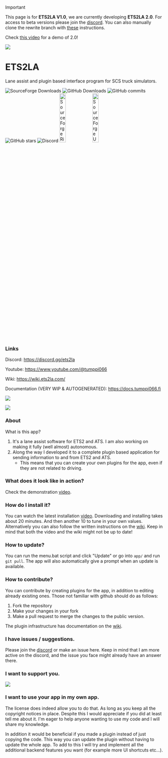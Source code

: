 > [!IMPORTANT]  
> This page is for **ETS2LA V1.0**, we are currently developing **ETS2LA 2.0**. For access to beta versions please join the [discord](https://discord.gg/ETS2LA). You can also manually clone the rewrite branch with [these](https://ets2la.github.io/documentation/installation/beta-1/) instructions.
>
> Check [this video](https://www.youtube.com/watch?v=xfMWKfXf-GY) for a demo of 2.0!

![](assets/markdownLogo.png)

# ETS2LA
Lane assist and plugin based interface program for SCS truck simulators.

<img alt="SourceForge Downloads" src="https://img.shields.io/sourceforge/dt/eurotrucksimulator2-laneassist?style=for-the-badge&logo=Sourceforge&label=SourceForge%20Downloads">
<img alt="GitHub Downloads" src="https://img.shields.io/github/downloads/Tumppi066/Euro-Truck-Simulator-2-Lane-Assist/total?style=for-the-badge&logo=Github&label=Github%20Downloads">
<img alt="GitHub commits" src="https://img.shields.io/github/commit-activity/m/Tumppi066/Euro-Truck-Simulator-2-Lane-Assist?style=for-the-badge&logo=Github">
<img alt="GitHub stars" src="https://img.shields.io/github/stars/Tumppi066/Euro-Truck-Simulator-2-Lane-Assist?style=for-the-badge&logo=github&label=Github%20Stars">
<img alt="Discord" src="https://img.shields.io/discord/1120719484982939790?style=for-the-badge&logo=discord">

<img alt="SourceForge Rising Star" style="width:20%" src="https://sourceforge.net/cdn/syndication/badge_img/3718449/oss-rising-star-white?achievement=oss-rising-star&r=https://sourceforge.net/p/eurotrucksimulator2-laneassist/admin/files-sf/badges">
<img alt="SourceForge Users Love Us" style="width:20%" src="https://sourceforge.net/cdn/syndication/badge_img/3718449/oss-users-love-us-white?&r=https://sourceforge.net/p/eurotrucksimulator2-laneassist/admin/files-sf/badges">

### Links

Discord: https://discord.gg/ets2la

Youtube: https://www.youtube.com/@tumppi066

Wiki: https://wiki.ets2la.com/

Documentation (VERY WIP & AUTOGENERATED): https://docs.tumppi066.fi

[![](https://ko-fi.com/img/githubbutton_sm.svg)](https://ko-fi.com/E1E1NOC3P)

[![](https://a.fsdn.com/con/app/sf-download-button)](https://sourceforge.net/projects/eurotrucksimulator2-laneassist/files/latest/download)


### About

What is this app?
1. It's a lane assist software for ETS2 and ATS. I am also working on making it fully (well almost) autonomous.
2. Along the way I developed it to a complete plugin based application for sending information to and from ETS2 and ATS.
    - This means that you can create your own plugins for the app, even if they are not related to driving.


### What does it look like in action?

Check the demonstration [video](https://www.youtube.com/watch?v=4F5u0B70pAw).


### How do I install it?

You can watch the latest installation [video](https://www.youtube.com/watch?v=0pic0rzjvik&t=1s). Downloading and installing takes about 20 minutes. And then another 10 to tune in your own values.
Alternatively you can also follow the written instructions on the [wiki](https://wiki.ets2la.com/). Keep in mind that both the video and the wiki might not be up to date!


### How to update?

You can run the menu.bat script and click "Update" or go into `app/` and run `git pull`.
The app will also automatically give a prompt when an update is available.


### How to contribute?

You can contribute by creating plugins for the app, in addition to editing already existing ones.
Those not familiar with github should do as follows:
1. Fork the repository
2. Make your changes in your fork
3. Make a pull request to merge the changes to the public version.

The plugin infrastructure has documentation on the [wiki](https://wiki.ets2la.com/).


### I have issues / suggestions.

Please join the [discord](https://discord.gg/ets2la) or make an issue here. Keep in mind that I am more active on the discord, and the issue you face might already have an answer there. 


### I want to support you.

[![](https://ko-fi.com/img/githubbutton_sm.svg)](https://ko-fi.com/E1E1NOC3P)


### I want to use your app in my own app.

The license does indeed allow you to do that. As long as you keep all the copyright notices in place. Despite this I would appreciate if you did at least tell me about it. I'm eager to help anyone wanting to use my code and I will share my knowledge.

In addition it would be beneficial if you made a plugin instead of just copying the code. This way you can update the plugin without having to update the whole app.
To add to this I will try and implement all the additional backend features you want (for example more UI shortcuts etc...).

